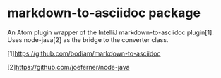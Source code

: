 # markdown-to-asciidoc package

An Atom plugin wrapper of the IntelliJ markdown-to-asciidoc plugin[1]. Uses node-java[2] as the bridge to the converter class.

[1]https://github.com/bodiam/markdown-to-asciidoc

[2]https://github.com/joeferner/node-java
